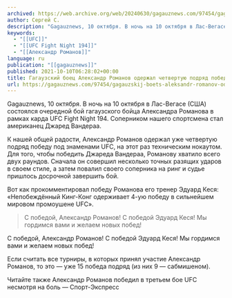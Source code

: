 ```yaml
---
archived: https://web.archive.org/web/20240630/gagauznews.com/97454/gagauzskij-boets-aleksandr-romanov-oderzhal-chetvertuyu-podryad-pobedu-pod-znamenami-ufc.html
author: Сергей С.
description: "Gagauznews, 10 октября. В ночь на 10 октября в Лас-Вегасе (США) состоялся очередной бой гагаузского бойца Александра Романова в рамках карда UFC Fight Night 194. Соперником нашего спортсмена стал американец Джаред Вандераа. К нашей общей радости, Александр Романов одержал уже четвертую подряд победу под знаменами UFC, на этот раз техническим нокаутом. Для того, чтобы победить Джареда Вандераа, Романову хватило всего двух раундов. Сначала он совершил несколько точных разящих ударов в своем стиле, а затем повалил своего соперника на ринг и судье пришлось досрочной завершить бой. Вот как прокомментировал победу Романова его тренер Эдуард Кеся: «Непобеждённый Кинг-Конг одерживает 4-ую победу в […]"
keywords:
  - "[[UFC]]"
  - "[[UFC Fight Night 194]]"
  - "[[Александр Романов]]"
language: ru
publication: "[[gagauznews]]"
published: 2021-10-10T06:28:02+00:00
title: Гагаузский боец Александр Романов одержал четвертую подряд победу под знаменами UFC
url: https://gagauznews.com/97454/gagauzskij-boets-aleksandr-romanov-oderzhal-chetvertuyu-podryad-pobedu-pod-znamenami-ufc.html
---
```


Gagauznews, 10 октября. В ночь на 10 октября в Лас-Вегасе (США) состоялся очередной бой гагаузского бойца Александра Романова в рамках карда UFC Fight Night 194. Соперником нашего спортсмена стал американец Джаред Вандераа.

К нашей общей радости, Александр Романов одержал уже четвертую подряд победу под знаменами UFC, на этот раз техническим нокаутом. Для того, чтобы победить Джареда Вандераа, Романову хватило всего двух раундов. Сначала он совершил несколько точных разящих ударов в своем стиле, а затем повалил своего соперника на ринг и судье пришлось досрочной завершить бой.

Вот как прокомментировал победу Романова его тренер Эдуард Кеся: «Непобеждённый Кинг-Конг одерживает 4-ую победу в сильнейшем мировом промоушене UFC».

> С победой, Александр Романов! С победой Эдуард Кеся! Мы гордимся вами и желаем новых побед!

С победой, Александр Романов! С победой Эдуард Кеся! Мы гордимся вами и желаем новых побед!

Если считать все турниры, в которых принял участие Александр Романов, то это — уже 15 победа подряд (из них 9 — сабмишеном).

Читайте также Александр Романов победил в третьем бое UFC несмотря на боль — Спорт-Экспресс